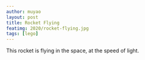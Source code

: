 ```yaml
---
author: muyao
layout: post
title: Rocket Flying
featimg: 2020/rocket-flying.jpg
tags: [lego]
---
```


This rocket is flying in the space, at the speed of light.
